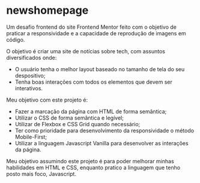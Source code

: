# newshomepage

Um desafio frontend do site Frontend Mentor feito com o objetivo de praticar a responsividade e a capacidade de reprodução de imagens em código.

O objetivo é criar uma site de notícias sobre tech, com assuntos diversificados onde: 
- O usuário tenha o melhor layout baseado no tamanho de tela do seu despositivo;
- Tenha boas interações com todos os elementos que devem ser interativos.

Meu objetivo com este projeto é:
- Fazer a marcação da página com HTML de forma semântica;
- Utilizar o CSS de forma semântica e legível;
- Utilizar de Flexbox e CSS Grid quando necessário;
- Ter como prioridade para desenvolvimento da responsividade o método Mobile-First;
- Utilizar a linguagem Javascript Vanilla para desenvolver as interações da página.

Meu objetivo assumindo este projeto é para poder melhorar minhas habilidades em HTML e CSS, enquanto pratico a linguagem que tenho posto mais foco, Javascript.

